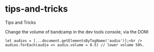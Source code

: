 # tips-and-tricks
Tips and Tricks


Change the volume of bandcamp in the dev tools console, via the DOM:

`let audios = [...document.getElementsByTagName('audio')];<br />
audios.forEach(audio => audio.volume = 0.5) // lower volume 50%.`
